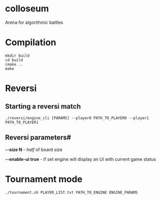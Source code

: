 colloseum
=========

Arena for algorithmic battles

# Compilation #
	mkdir build
	cd build
	cmake ..
	make

# Reversi #
## Starting a reversi match ##
	./reversi/engine_cli [PARAMS] --player0 PATH_TO_PLAYER0 --player1 PATH_TO_PLAYER1

## Reversi parameters#
**--size N** - _half_ of board size

**--enable-ui true** - if set engine will display an UI with current game status

# Tournament mode #
	./tournament.sh PLAYER_LIST.txt PATH_TO_ENGINE ENGINE_PARAMS
